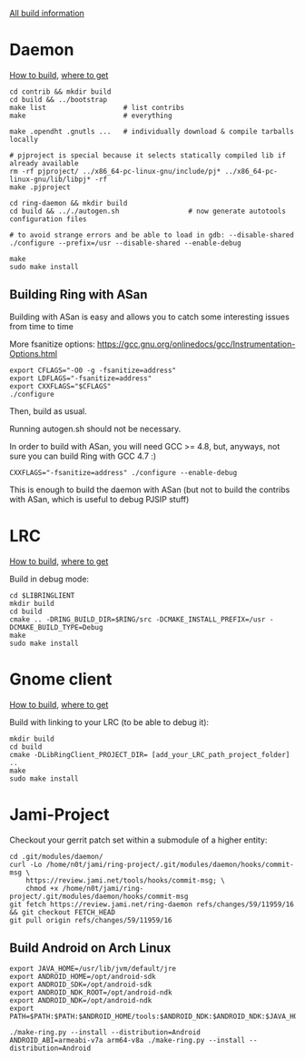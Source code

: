 [All build information](http://dl.ring.cx/docs/compiling_and_installing/index.html)

# Daemon

[How to build](https://tuleap.ring.cx/wiki/index.php?group_id=101&pagename=2.a-i+Build+Ring+daemon+on+Linux),
[where to get](https://gerrit-ring.savoirfairelinux.com/#/admin/projects/ring-daemon)

    cd contrib && mkdir build
    cd build && ../bootstrap
    make list                   # list contribs
    make                        # everything

    make .opendht .gnutls ...   # individually download & compile tarballs locally

    # pjproject is special because it selects statically compiled lib if already available
    rm -rf pjproject/ ../x86_64-pc-linux-gnu/include/pj* ../x86_64-pc-linux-gnu/lib/libpj* -rf
    make .pjproject

    cd ring-daemon && mkdir build
    cd build && .././autogen.sh                 # now generate autotools configuration files

    # to avoid strange errors and be able to load in gdb: --disable-shared
    ./configure --prefix=/usr --disable-shared --enable-debug

    make
    sudo make install

## Building Ring with ASan

Building with ASan is easy and allows you to catch some interesting issues from time to time

More fsanitize options: https://gcc.gnu.org/onlinedocs/gcc/Instrumentation-Options.html

    export CFLAGS="-O0 -g -fsanitize=address"
    export LDFLAGS="-fsanitize=address"
    export CXXFLAGS="$CFLAGS"
    ./configure

Then, build as usual.

Running autogen.sh should not be necessary.

In order to build with ASan, you will need GCC >= 4.8, but, anyways, not sure you can build Ring with GCC 4.7 :)

    CXXFLAGS="-fsanitize=address" ./configure --enable-debug

This is enough to build the daemon with ASan (but not to build the contribs with ASan, which is useful to debug PJSIP stuff)

# LRC

[How to build](https://tuleap.ring.cx/wiki/index.php?pagename=Build%20LibRingClient%20%28LRC%29&group_id=101),
[where to get](https://gerrit-ring.savoirfairelinux.com/#/admin/projects/ring-lrc)

Build in debug mode:

    cd $LIBRINGLIENT
    mkdir build
    cd build
    cmake .. -DRING_BUILD_DIR=$RING/src -DCMAKE_INSTALL_PREFIX=/usr -DCMAKE_BUILD_TYPE=Debug
    make
    sudo make install

# Gnome client

[How to build](https://tuleap.ring.cx/wiki/index.php?group_id=101&pagename=Build+Gnome+Client+for+Ring),
[where to get](https://gerrit-ring.savoirfairelinux.com/#/admin/projects/ring-client-gnome)

Build with linking to your LRC (to be able to debug it):

    mkdir build
    cd build
    cmake -DLibRingClient_PROJECT_DIR= [add_your_LRC_path_project_folder] ..
    make
    sudo make install

# Jami-Project

Checkout your gerrit patch set within a submodule of a higher entity:

    cd .git/modules/daemon/
    curl -Lo /home/n0t/jami/ring-project/.git/modules/daemon/hooks/commit-msg \
        https://review.jami.net/tools/hooks/commit-msg; \
        chmod +x /home/n0t/jami/ring-project/.git/modules/daemon/hooks/commit-msg
    git fetch https://review.jami.net/ring-daemon refs/changes/59/11959/16 && git checkout FETCH_HEAD
    git pull origin refs/changes/59/11959/16

## Build Android on Arch Linux

    export JAVA_HOME=/usr/lib/jvm/default/jre
    export ANDROID_HOME=/opt/android-sdk
    export ANDROID_SDK=/opt/android-sdk
    export ANDROID_NDK_ROOT=/opt/android-ndk
    export ANDROID_NDK=/opt/android-ndk
    export PATH=$PATH:$PATH:$ANDROID_HOME/tools:$ANDROID_NDK:$ANDROID_NDK:$JAVA_HOME/bin

    ./make-ring.py --install --distribution=Android
    ANDROID_ABI=armeabi-v7a arm64-v8a ./make-ring.py --install --distribution=Android
